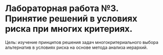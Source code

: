 # Лабораторная работа №3. Принятие решений в условиях риска при многих критериях.

Цель:	изучение принципов решения задач многокритериального выбора альтернатив в условиях риска на основе метода анализа иерархий.
